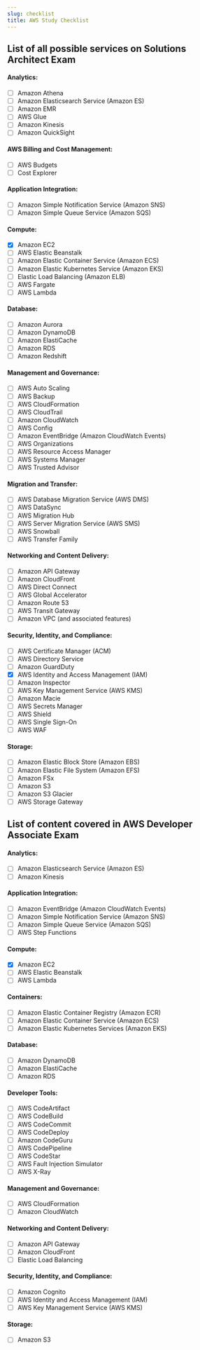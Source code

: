 ```yaml
---
slug: checklist
title: AWS Study Checklist
---
```

## List of all possible services on Solutions Architect Exam
#### Analytics:
- [ ] Amazon Athena
- [ ] Amazon Elasticsearch Service (Amazon ES)
- [ ] Amazon EMR
- [ ] AWS Glue
- [ ] Amazon Kinesis
- [ ] Amazon QuickSight
#### AWS Billing and Cost Management:
- [ ] AWS Budgets
- [ ] Cost Explorer
#### Application Integration:
- [ ] Amazon Simple Notification Service (Amazon SNS)
- [ ] Amazon Simple Queue Service (Amazon SQS)
#### Compute:
- [X] Amazon EC2
- [ ] AWS Elastic Beanstalk
- [ ] Amazon Elastic Container Service (Amazon ECS)
- [ ] Amazon Elastic Kubernetes Service (Amazon EKS)
- [ ] Elastic Load Balancing (Amazon ELB)
- [ ] AWS Fargate
- [ ] AWS Lambda
#### Database:
- [ ] Amazon Aurora
- [ ] Amazon DynamoDB
- [ ] Amazon ElastiCache
- [ ] Amazon RDS
- [ ] Amazon Redshift
#### Management and Governance:
- [ ] AWS Auto Scaling
- [ ] AWS Backup
- [ ] AWS CloudFormation
- [ ] AWS CloudTrail
- [ ] Amazon CloudWatch
- [ ] AWS Config
- [ ] Amazon EventBridge (Amazon CloudWatch Events)
- [ ] AWS Organizations
- [ ] AWS Resource Access Manager
- [ ] AWS Systems Manager
- [ ] AWS Trusted Advisor
#### Migration and Transfer:
- [ ] AWS Database Migration Service (AWS DMS)
- [ ] AWS DataSync
- [ ] AWS Migration Hub
- [ ] AWS Server Migration Service (AWS SMS)
- [ ] AWS Snowball
- [ ] AWS Transfer Family
#### Networking and Content Delivery:
- [ ] Amazon API Gateway
- [ ] Amazon CloudFront
- [ ] AWS Direct Connect
- [ ] AWS Global Accelerator
- [ ] Amazon Route 53
- [ ] AWS Transit Gateway
- [ ] Amazon VPC (and associated features)
#### Security, Identity, and Compliance:
- [ ] AWS Certificate Manager (ACM)
- [ ] AWS Directory Service
- [ ] Amazon GuardDuty
- [X] AWS Identity and Access Management (IAM)
- [ ] Amazon Inspector
- [ ] AWS Key Management Service (AWS KMS)
- [ ] Amazon Macie
- [ ] AWS Secrets Manager
- [ ] AWS Shield
- [ ] AWS Single Sign-On
- [ ] AWS WAF
#### Storage:
- [ ] Amazon Elastic Block Store (Amazon EBS)
- [ ] Amazon Elastic File System (Amazon EFS)
- [ ] Amazon FSx
- [ ] Amazon S3
- [ ] Amazon S3 Glacier
- [ ] AWS Storage Gateway

## List of content covered in AWS Developer Associate Exam
#### Analytics:
- [ ] Amazon Elasticsearch Service (Amazon ES)
- [ ] Amazon Kinesis
#### Application Integration:
- [ ] Amazon EventBridge (Amazon CloudWatch Events)
- [ ] Amazon Simple Notification Service (Amazon SNS)
- [ ] Amazon Simple Queue Service (Amazon SQS)
- [ ] AWS Step Functions
#### Compute:
- [X] Amazon EC2
- [ ] AWS Elastic Beanstalk
- [ ] AWS Lambda
#### Containers:
- [ ] Amazon Elastic Container Registry (Amazon ECR)
- [ ] Amazon Elastic Container Service (Amazon ECS)
- [ ] Amazon Elastic Kubernetes Services (Amazon EKS)
#### Database:
- [ ] Amazon DynamoDB
- [ ] Amazon ElastiCache
- [ ] Amazon RDS
#### Developer Tools:
- [ ] AWS CodeArtifact
- [ ] AWS CodeBuild
- [ ] AWS CodeCommit
- [ ] AWS CodeDeploy
- [ ] Amazon CodeGuru
- [ ] AWS CodePipeline
- [ ] AWS CodeStar
- [ ] AWS Fault Injection Simulator
- [ ] AWS X-Ray
#### Management and Governance:
- [ ] AWS CloudFormation
- [ ] Amazon CloudWatch
#### Networking and Content Delivery:
- [ ] Amazon API Gateway
- [ ] Amazon CloudFront
- [ ] Elastic Load Balancing
#### Security, Identity, and Compliance:
- [ ] Amazon Cognito
- [ ] AWS Identity and Access Management (IAM)
- [ ] AWS Key Management Service (AWS KMS)
#### Storage:
- [ ] Amazon S3

